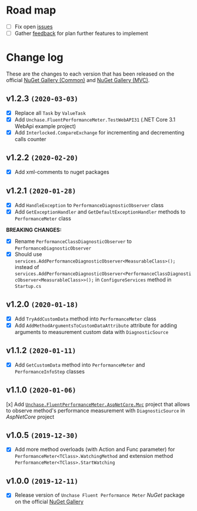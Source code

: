# Road map

- [ ] Fix open [issues](https://github.com/unchase/Unchase.FluentPerformanceMeter/issues/)
- [ ] Gather [feedback](https://github.com/unchase/Unchase.FluentPerformanceMeter/issues/new) for plan further features to implement

# Change log

These are the changes to each version that has been released on the official [NuGet Gallery (Common)](https://www.nuget.org/packages/Unchase.FluentPerformanceMeter) and [NuGet Gallery (MVC)](https://www.nuget.org/packages/Unchase.FluentPerformanceMeter.AspNetCore.Mvc).

## v1.2.3 `(2020-03-03)`

- [x] Replace all `Task` by `ValueTask`
- [x] Add `Unchase.FluentPerformanceMeter.TestWebAPI31` (.NET Core 3.1 WebApi example project)
- [x] Add `Interlocked.CompareExchange` for incrementing and decrementing calls counter

## v1.2.2 `(2020-02-20)`

- [x] Add xml-comments to nuget packages

## v1.2.1 `(2020-01-28)`

- [x] Add `HandleException` to `PerformanceDiagnosticObserver` class
- [x] Add `GetExceptionHandler` and `GetDefaultExceptionHandler` methods to `PerformanceMeter` class

**BREAKING CHANGES:**

- [x] Rename `PerformanceClassDiagnosticObserver` to `PerformanceDiagnosticObserver`
- [x] Should use `services.AddPerformanceDiagnosticObserver<MeasurableClass>();` instead of `services.AddPerformanceDiagnosticObserver<PerformanceClassDiagnosticObserver<MeasurableClass>>();` in `ConfigureServices` method in `Startup.cs`

## v1.2.0 `(2020-01-18)`

- [x] Add `TryAddCustomData` method into `PerformanceMeter` class
- [x] Add `AddMethodArgumentsToCustomDataAttribute` attribute for adding arguments to measurement custom data with `DiagnosticSource`

## v1.1.2 `(2020-01-11)`

- [x] Add `GetCustomData` method into `PerformanceMeter` and `PerformanceInfoStep` classes 

## v1.1.0 `(2020-01-06)`

 [x] Add [`Unchase.FluentPerformanceMeter.AspNetCore.Mvc`](https://www.nuget.org/Unchase.FluentPerformanceMeter.AspNetCore.Mvc) project that allows to observe method's performance measurement with `DiagnosticSource` in *AspNetCore* project

## v1.0.5 `(2019-12-30)`

- [x] Add more method overloads (with Action and Func parameter) for `PerformanceMeter<TClass>.WatchingMethod` and extension method `PerformanceMeter<TClass>.StartWatching`

## v1.0.0 `(2019-12-11)`

- [x] Release version of `Unchase Fluent Performance Meter` *NuGet* package on the official [NuGet Gallery](https://www.nuget.org/Unchase.FluentPerformanceMeter)